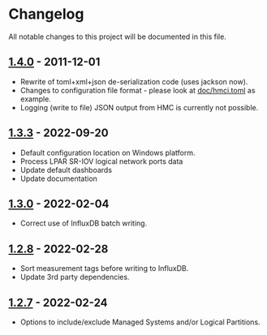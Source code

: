 # Changelog

All notable changes to this project will be documented in this file.

## [1.4.0] - 2011-12-01
- Rewrite of toml+xml+json de-serialization code (uses jackson now).
- Changes to configuration file format - please look at [doc/hmci.toml](doc/hmci.toml) as example.
- Logging (write to file) JSON output from HMC is currently not possible.

## [1.3.3] - 2022-09-20
- Default configuration location on Windows platform.
- Process LPAR SR-IOV logical network ports data
- Update default dashboards
- Update documentation

## [1.3.0] - 2022-02-04
- Correct use of InfluxDB batch writing.

## [1.2.8] - 2022-02-28
- Sort measurement tags before writing to InfluxDB.
- Update 3rd party dependencies.


## [1.2.7] - 2022-02-24
- Options to include/exclude Managed Systems and/or Logical Partitions.

[1.4.0]: https://bitbucket.org/mnellemann/hmci/branches/compare/v1.4.0%0Dv1.3.3
[1.3.3]: https://bitbucket.org/mnellemann/hmci/branches/compare/v1.3.3%0Dv1.3.0
[1.3.0]: https://bitbucket.org/mnellemann/hmci/branches/compare/v1.3.0%0Dv1.2.8
[1.2.8]: https://bitbucket.org/mnellemann/hmci/branches/compare/v1.2.8%0Dv1.2.7
[1.2.7]: https://bitbucket.org/mnellemann/hmci/branches/compare/v1.2.7%0Dv1.2.6
[1.2.6]: https://bitbucket.org/mnellemann/hmci/branches/compare/v1.2.6%0Dv1.2.5
